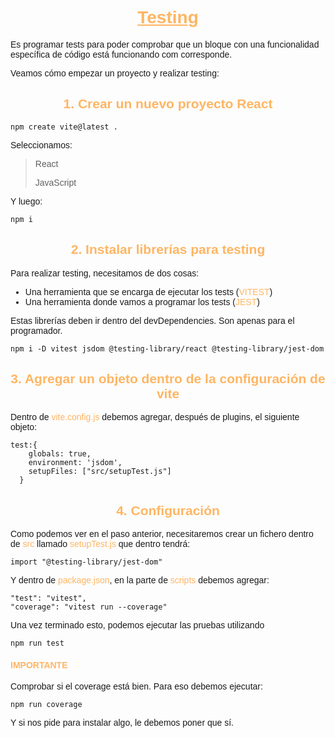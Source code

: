 <body style= "font-family: Arial, Helvetica, sans-serif;">

<h1 style="text-align: center; color: #ffb563;"><ins>Testing</ins></h1>

Es programar tests para poder comprobar que un bloque con una funcionalidad específica de código está funcionando com corresponde.

Veamos cómo empezar un proyecto y realizar testing:

<h2 style="text-align: center; color: #ffb563;">1. Crear un nuevo proyecto React</h2>

```
npm create vite@latest .
```

Seleccionamos:
> React
>
> JavaScript

Y luego:

```
npm i
```

<h2 style="text-align: center; color: #ffb563;">2. Instalar librerías para testing</h2>

Para realizar testing, necesitamos de dos cosas:

* Una herramienta que se encarga de ejecutar los tests (<span style="text-align: center; color: #ffb563;">VITEST</span>)
* Una herramienta donde vamos a programar los tests (<span style="text-align: center; color: #ffb563;">JEST</span>)

Estas librerías deben ir dentro del devDependencies. Son apenas para el programador.

```
npm i -D vitest jsdom @testing-library/react @testing-library/jest-dom
```

<h2 style="text-align: center; color: #ffb563;">3. Agregar un objeto dentro de la configuración de vite</h2>

Dentro de <span style="text-align: center; color: #ffb563;">vite.config.js</span> debemos agregar, después de plugins, el siguiente objeto:

```
test:{
    globals: true,
    environment: 'jsdom',
    setupFiles: ["src/setupTest.js"]
  }
```

<h2 style="text-align: center; color: #ffb563;">4. Configuración</h2>

Como podemos ver en el paso anterior, necesitaremos crear un fichero dentro de <span style="text-align: center; color: #ffb563;">src</span> llamado <span style="text-align: center; color: #ffb563;">setupTest.js</span> que dentro tendrá:

```
import "@testing-library/jest-dom"
```

Y dentro de <span style="text-align: center; color: #ffb563;">package.json</span>, en la parte de <span style="text-align: center; color: #ffb563;">scripts</span> debemos agregar:

```
"test": "vitest",
"coverage": "vitest run --coverage"
```

Una vez terminado esto, podemos ejecutar las pruebas utilizando

```
npm run test
```

<h4 style="color: #ffb563;">IMPORTANTE</h4>

Comprobar si el coverage está bien. Para eso debemos ejecutar:

```
npm run coverage
```

Y si nos pide para instalar algo, le debemos poner que sí.

</body>
